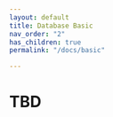 ```yaml
---
layout: default
title: Database Basic
nav_order: "2"
has_children: true
permalink: "/docs/basic"

---
```

# TBD
